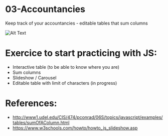 # 03-Accountancies
Keep track of your accountancies - editable tables that sum columns

![Alt Text](https://github.com/AnnaZaragoza/accountancies/blob/9da425a8ad5937f3786fa7637a26b3ef51a804a7/gif/gif.gif)

# Exercice to start practicing with JS:
* Interactive table (to be able to know where you are)
* Sum columns
* Slideshow / Carousel
* Editable table with limit of characters (in progress)

# References:
* http://www1.udel.edu/CIS/474/pconrad/06S/topics/javascript/examples/tables/sumOfAColumn.html
* https://www.w3schools.com/howto/howto_js_slideshow.asp
